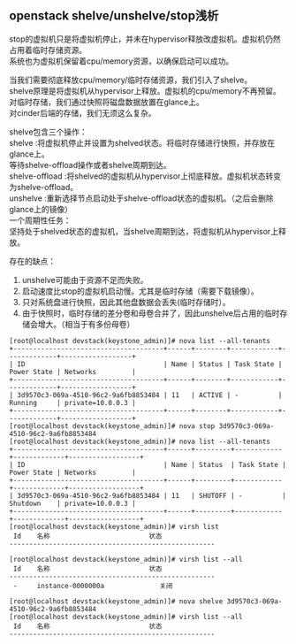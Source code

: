 openstack shelve/unshelve/stop浅析
----
stop的虚拟机只是将虚拟机停止，并未在hypervisor释放改虚拟机。虚拟机仍然占用着临时存储资源。      
系统也为虚拟机保留着cpu/memory资源，以确保启动可以成功。    

当我们需要彻底释放cpu/memory/临时存储资源，我们引入了shelve。    
shelve原理是将虚拟机从hypervisor上释放。虚拟机的cpu/memory不再预留。    
对临时存储，我们通过快照将磁盘数据放置在glance上。  
对cinder后端的存储，我们无须这么复杂。  

shelve包含三个操作：  
shelve           :将虚拟机停止并设置为shelved状态。将临时存储进行快照，并存放在glance上。    
                  等待shelve-offload操作或者shelve周期到达。    
shelve-offload   :将shelved的虚拟机从hypervisor上彻底释放。虚拟机状态转变为shelve-offload。  
unshelve         :重新选择节点启动处于shelve-offload状态的虚拟机。（之后会删除glance上的镜像）   
一个周期性任务：   
坚持处于shelved状态的虚拟机，当shelve周期到达，将虚拟机从hypervisor上释放。  

存在的缺点：   
1. unshelve可能由于资源不足而失败。    
2. 启动速度比stop的虚拟机启动慢。尤其是临时存储（需要下载镜像）。  
3. 只对系统盘进行快照，因此其他盘数据会丢失(临时存储时）。  
4. 由于快照时，临时存储的差分卷和母卷合并了，因此unshelve后占用的临时存储会增大。（相当于有多份母卷）  


```
[root@localhost devstack(keystone_admin)]# nova list --all-tenants
+--------------------------------------+------+--------+------------+-------------+------------------+
| ID                                   | Name | Status | Task State | Power State | Networks         |
+--------------------------------------+------+--------+------------+-------------+------------------+
| 3d9570c3-069a-4510-96c2-9a6fb8853484 | 11   | ACTIVE | -          | Running     | private=10.0.0.3 |
+--------------------------------------+------+--------+------------+-------------+------------------+
[root@localhost devstack(keystone_admin)]# nova stop 3d9570c3-069a-4510-96c2-9a6fb8853484
[root@localhost devstack(keystone_admin)]# nova list --all-tenants
+--------------------------------------+------+---------+------------+-------------+------------------+
| ID                                   | Name | Status  | Task State | Power State | Networks         |
+--------------------------------------+------+---------+------------+-------------+------------------+
| 3d9570c3-069a-4510-96c2-9a6fb8853484 | 11   | SHUTOFF | -          | Shutdown    | private=10.0.0.3 |
+--------------------------------------+------+---------+------------+-------------+------------------+
[root@localhost devstack(keystone_admin)]# virsh list
 Id    名称                         状态
----------------------------------------------------

[root@localhost devstack(keystone_admin)]# virsh list --all
 Id    名称                         状态
----------------------------------------------------
 -     instance-0000000a              关闭

[root@localhost devstack(keystone_admin)]# nova shelve 3d9570c3-069a-4510-96c2-9a6fb8853484
[root@localhost devstack(keystone_admin)]# virsh list --all
 Id    名称                         状态
----------------------------------------------------
```
